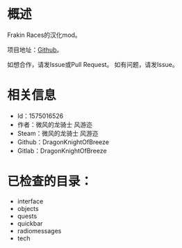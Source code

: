 # 概述

Frakin Races的汉化mod。

项目地址：[Github](https://github.com/DragonKnightOfBreeze/FrackinRaces-sChinese-Project)。

如想合作，请发Issue或Pull Request。
如有问题，请发Issue。

# 相关信息

* Id：1575016526
* 作者：微风的龙骑士 风游迩  
* Steam：微风的龙骑士 风游迩
* Github：DragonKnightOfBreeze  
* Gitlab：DragonKnightOfBreeze

# 已检查的目录：

* interface
* objects
* quests
* quickbar
* radiomessages
* tech
